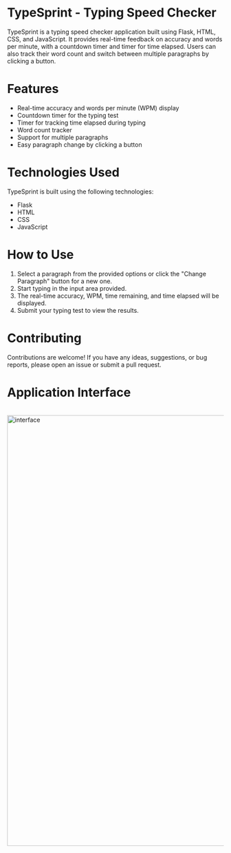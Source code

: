 # TypeSprint - Typing Speed Checker
TypeSprint is a typing speed checker application built using Flask, HTML, CSS, and JavaScript. It provides real-time feedback on accuracy and words per minute, with a countdown timer and timer for time elapsed. Users can also track their word count and switch between multiple paragraphs by clicking a button.

# Features
- Real-time accuracy and words per minute (WPM) display
- Countdown timer for the typing test
- Timer for tracking time elapsed during typing
- Word count tracker
- Support for multiple paragraphs
- Easy paragraph change by clicking a button

# Technologies Used
TypeSprint is built using the following technologies:
- Flask
- HTML
- CSS
- JavaScript

# How to Use
1. Select a paragraph from the provided options or click the "Change Paragraph" button for a new one.
2. Start typing in the input area provided.
3. The real-time accuracy, WPM, time remaining, and time elapsed will be displayed.
4. Submit your typing test to view the results.

# Contributing
Contributions are welcome! If you have any ideas, suggestions, or bug reports, please open an issue or submit a pull request.

# Application Interface
<br>
<img align="right" alt="interface" width="1000" src="https://i.ibb.co/bbByDVk/Screenshot-1.png">
